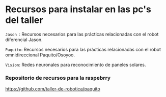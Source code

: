 # Recursos para instalar en las pc's del taller

 `Jason `: Recursos necesarios para las prácticas relacionadas con el robot diferencial Jason.

`Paquito`: Recursos necesarios para las prácticas relacionadas con el robot omnidireccional Paquito/Osoyoo.

 `Vision`: Redes neuronales para reconocimiento de paneles solares.

### Repositorio de recursos para la raspebrry

https://github.com/taller-de-robotica/paquito
